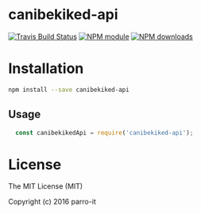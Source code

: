 # canibekiked-api



[![Travis Build Status](https://img.shields.io/travis/parro-it/canibekiked-api.svg)](http://travis-ci.org/parro-it/canibekiked-api)
[![NPM module](https://img.shields.io/npm/v/canibekiked-api.svg)](https://npmjs.org/package/canibekiked-api)
[![NPM downloads](https://img.shields.io/npm/dt/canibekiked-api.svg)](https://npmjs.org/package/canibekiked-api)

# Installation

```bash
npm install --save canibekiked-api
```

## Usage

```js
  const canibekikedApi = require('canibekiked-api');
```

# License

The MIT License (MIT)

Copyright (c) 2016 parro-it
